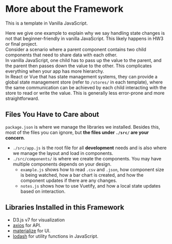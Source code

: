 # More about the Framework


This is a template in Vanilla JavaScript.


Here we give one example to explain why we say handling state changes is not that beginner-friendly in vanilla JavaScript. This likely happens in HW3 or final project.\
Consider a scenario where a parent component contains two child components that need to share data with each other.\
In vanilla JavaScript, one child has to pass up the value to the parent, and the parent then passes down the value to the other. This complicates everything when your app has more hierarchy.\
In React or Vue that has state management systems, they can provide a global state management store (refer to `/stores/` in each template), where the same communication can be achieved by each child interacting with the store to read or write the value. This is generally less error-prone and more straightforward.


## Files You Have to Care about

`package.json` is where we manage the libraries we installed. Besides this, most of the files you can ignore, but **the files under `./src/` are your concern**.

* `./src/app.js` is the root file for all **development** needs and is also where we manage the layout and load in components.
* `./src/components/` is where we create the components. You may have multiple components depends on your design.
  * `example.js` shows how to read `.csv` and `.json`, how component size is being watched, how a bar chart is created, and how the component updates if there are any changes. 
  * `notes.js` shows how to use Vuetify, and how a local state updates based on interaction.

## Libraries Installed in this Framework
 * D3.js v7 for visualization
 * [axios](https://axios-http.com/docs/intro) for API.
 * [materialize](https://materializecss.com/) for UI.
 * [lodash](https://lodash.com/) for utility functions in JavaScript.
